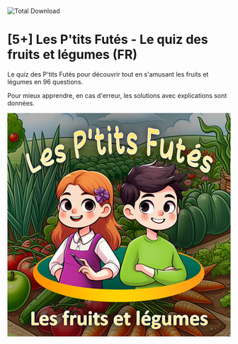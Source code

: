 ![Total Download](https://img.shields.io/github/downloads/histoires-pour-tous/les-ptits-futes-quiz-les-fruits-et-legumes/total.svg)

# [5+] Les P'tits Futés - Le quiz des fruits et légumes (FR)

Le quiz des P'tits Futés pour découvrir tout en s'amusant les fruits et légumes en 96 questions.

Pour mieux apprendre, en cas d'erreur, les solutions avec explications sont données.

![Cover de Les P'tits Futés - Le quiz des fruits et légumes](https://raw.githubusercontent.com/histoires-pour-tous/les-ptits-futes-quiz-les-fruits-et-legumes/main/cover.png)
